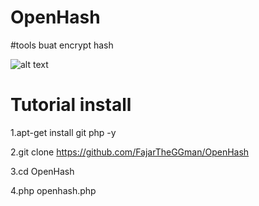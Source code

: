 # OpenHash
#tools buat encrypt hash

![alt text](https://github.com/FajarTheGGman/OpenHash/blob/master/.image/Screenshot_2019-01-30-15-53-17-541_com.real.launcher.wp.ten.png)

# Tutorial install

1.apt-get install git php -y

2.git clone https://github.com/FajarTheGGman/OpenHash

3.cd OpenHash

4.php openhash.php
